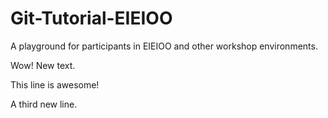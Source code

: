 # Git-Tutorial-EIEIOO
A playground for participants in EIEIOO and other workshop environments.

Wow! New text.

This line is awesome!

A third new line.
